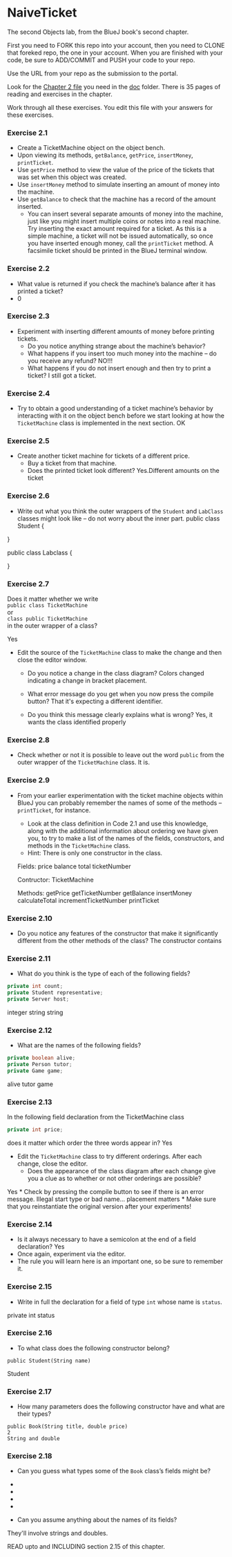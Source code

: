 # NaiveTicket

The second Objects lab, from the BlueJ book's second chapter.

First you need to FORK this repo into your account, then you need to CLONE that foreked repo, the one in your account. 
When you are finished with your code, be sure to ADD/COMMIT and PUSH your code to your repo.

Use the URL from your repo as the submission to the portal. 

Look for the [Chapter 2 file](./doc/BlueJ-objects-first-ch2.pdf) you need in the [doc](./doc) folder.
There is 35 pages of reading and exercises in the chapter.

Work through all these exercises. You edit this file with your answers for these exercises.

### Exercise 2.1
* Create a TicketMachine object on the object bench.
* Upon viewing its methods, `getBalance`, `getPrice`, `insertMoney`, `printTicket`.
* Use `getPrice` method to view the value of the price of the tickets that was set when this object was created.
* Use `insertMoney` method to simulate inserting an amount of money into the machine.
* Use `getBalance` to check that the machine has a record of the amount inserted.
    * You can insert several separate amounts of money into the machine, just like you might insert multiple coins or notes into a real machine. Try inserting the exact amount required for a ticket. As this is a simple machine, a ticket will not be issued automatically, so once you have inserted enough money, call the `printTicket` method. A facsimile ticket should be printed in the BlueJ terminal window.

### Exercise 2.2
* What value is returned if you check the machine’s balance after it has printed a ticket?
* 0

### Exercise 2.3
* Experiment with inserting different amounts of money before printing tickets.
    * Do you notice anything strange about the machine’s behavior?
    * What happens if you insert too much money into the machine – do you receive any refund?
    NO!!!
    * What happens if you do not insert enough and then try to print a ticket?
    I still got a ticket.

### Exercise 2.4
* Try to obtain a good understanding of a ticket machine’s behavior by interacting with it on the object bench before we start looking at how the `TicketMachine` class is implemented in the next section.
OK

### Exercise 2.5
* Create another ticket machine for tickets of a different price.
    * Buy a ticket from that machine.
    * Does the printed ticket look different?
    Yes.Different amounts on the ticket

### Exercise 2.6
* Write out what you think the outer wrappers of the `Student` and `LabClass` classes might look like – do not worry about the inner part.
public class Student
{
    
}

public class Labclass
{
    
}



### Exercise 2.7
Does it matter whether we write<br>
`public class TicketMachine`<br>
or<br>
`class public TicketMachine`<br>
in the outer wrapper of a class?

Yes

* Edit the source of the `TicketMachine` class to make the change and then close the editor window.
    * Do you notice a change in the class diagram?
    Colors changed indicating a change in bracket placement.
    * What error message do you get when you now press the compile button?
    That it's expecting a different identifier.
    
    * Do you think this message clearly explains what is wrong?
    Yes, it wants the class identified properly

### Exercise 2.8
* Check whether or not it is possible to leave out the word `public` from the outer wrapper of the `TicketMachine` class.
It is.

### Exercise 2.9
* From your earlier experimentation with the ticket machine objects within BlueJ you can probably remember the names of some of the methods – `printTicket`, for instance.
    * Look at the class definition in Code 2.1 and use this knowledge, along with the additional information about ordering we have given you, to try to make a list of the names of the fields, constructors, and methods in the `TicketMachine` class.
    * Hint: There is only one constructor in the class.
 
    
    Fields: 
    price
    balance
    total
    ticketNumber

    Contructor:
    TicketMachine
    
 
    
    Methods:
    getPrice
    getTicketNumber
    getBalance
    insertMoney
    calculateTotal
    incrementTicketNumber
    printTicket
    
    
### Exercise 2.10
* Do you notice any features of the constructor that make it significantly different from the other methods of the class?
The constructor contains  


### Exercise 2.11
* What do you think is the type of each of the following fields?

```java
private int count;
private Student representative;
private Server host;
```
integer
string
string

### Exercise 2.12
* What are the names of the following fields?

```java
private boolean alive;
private Person tutor;
private Game game;
```

alive
tutor
game

### Exercise 2.13

In the following field declaration from the TicketMachine class<br>

```java
private int price;
```
does it matter which order the three words appear in?
Yes
* Edit the `TicketMachine` class to try different orderings. After each change, close the editor.
    * Does the appearance of the class diagram after each change give you a clue as to whether or not other orderings are
possible?

Yes
    * Check by pressing the compile button to see if there is an error message.
Illegal start type or bad name... placement matters
    * Make sure that you reinstantiate the original version after your experiments!

### Exercise 2.14
* Is it always necessary to have a semicolon at the end of a field declaration?
Yes
* Once again, experiment via the editor.
* The rule you will learn here is an important one, so be sure to remember it.


### Exercise 2.15
* Write in full the declaration for a field of type `int` whose name is `status`.

private int status

### Exercise 2.16
* To what class does the following constructor belong?
```
public Student(String name)
```
Student

### Exercise 2.17
* How many parameters does the following constructor have and what are their types?
```
public Book(String title, double price)
2
String and double

```

### Exercise 2.18
* Can you guess what types some of the `Book` class’s fields might be?

* 
* 
* 
* 
* Can you assume anything about the names of its fields?

They'll involve strings and doubles.

READ upto and INCLUDING section 2.15 of this chapter.
